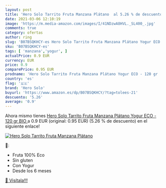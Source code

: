 ```yaml
---
layout: post
title: 'Hero Solo Tarrito Fruta Manzana Plátano  al 5.26 % de descuento'
date: 2021-03-06 12:10:19
image: 'https://m.media-amazon.com/images/I/41NDzwA8HVL._SL400_.jpg'
comments: true
category: ofertas
author: ring
slug: 'B07BSQKHCY-es Hero Solo Tarrito Fruta Manzana Plátano Yogur ECO - 120 gr...'
sku: 'B07BSQKHCY-es'
tags: [ 'manzana','yogur', ]
actualPrice: 0.9 EUR
currency: EUR
price: 0.9
comparePrice: 0.95 EUR
prodname: 'Hero Solo Tarrito Fruta Manzana Plátano Yogur ECO - 120 gr  BIO '
country: 'es'
flag: '🇪🇸'
brand: 'Hero Solo'
buyurl: 'https://www.amazon.es/dp/B07BSQKHCY/?tag=tolees-21'
descuento: '5.26'
average: '0.9'
---
```


Ahora mismo tienes [Hero Solo Tarrito Fruta Manzana Plátano Yogur ECO - 120 gr  BIO ](https://www.amazon.es/dp/B07BSQKHCY/?tag=tolees-21) a 0.9 EUR (original: 0.95 EUR) (5.26 %  de descuento) en el siguiente enlace!

[![Hero Solo Tarrito Fruta Manzana Plátano ](https://m.media-amazon.com/images/I/41NDzwA8HVL._SL400_.jpg)](https://www.amazon.es/dp/B07BSQKHCY/?tag=tolees-21)

🔎:

- Fruta 100% Eco
- Sin gluten
- Con Yogur
- Desde los 6 meses

[🛒 Visítala!!!](https://www.amazon.es/dp/B07BSQKHCY/?tag=tolees-21)
